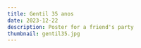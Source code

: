 ```yaml
---
title: Gentil 35 anos
date: 2023-12-22
description: Poster for a friend's party
thumbnail: gentil35.jpg
---
```

